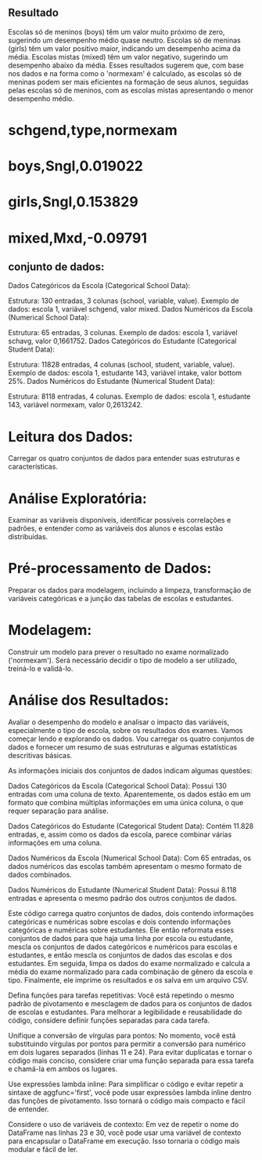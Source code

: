 ## Resultado

Escolas só de meninos (boys) têm um valor muito próximo de zero, sugerindo um desempenho médio quase neutro.
Escolas só de meninas (girls) têm um valor positivo maior, indicando um desempenho acima da média.
Escolas mistas (mixed) têm um valor negativo, sugerindo um desempenho abaixo da média.
Esses resultados sugerem que, com base nos dados e na forma como o 'normexam' é calculado, 
as escolas só de meninas podem ser mais eficientes na formação de seus alunos, seguidas pelas escolas só de meninos,
com as escolas mistas apresentando o menor desempenho médio.

# schgend,type,normexam
# boys,Sngl,0.019022
# girls,Sngl,0.153829
# mixed,Mxd,-0.09791

## conjunto de dados:

Dados Categóricos da Escola (Categorical School Data):

Estrutura: 130 entradas, 3 colunas (school, variable, value).
Exemplo de dados: escola 1, variável schgend, valor mixed.
Dados Numéricos da Escola (Numerical School Data):

Estrutura: 65 entradas, 3 colunas.
Exemplo de dados: escola 1, variável schavg, valor 0,1661752.
Dados Categóricos do Estudante (Categorical Student Data):

Estrutura: 11828 entradas, 4 colunas (school, student, variable, value).
Exemplo de dados: escola 1, estudante 143, variável intake, valor bottom 25%.
Dados Numéricos do Estudante (Numerical Student Data):

Estrutura: 8118 entradas, 4 colunas.
Exemplo de dados: escola 1, estudante 143, variável normexam, valor 0,2613242.

# Leitura dos Dados:
Carregar os quatro conjuntos de dados para entender suas estruturas e características.

# Análise Exploratória: 
Examinar as variáveis disponíveis, identificar possíveis correlações e padrões, e entender como as variáveis dos alunos e escolas estão distribuídas.

# Pré-processamento de Dados: 
Preparar os dados para modelagem, incluindo a limpeza, transformação de variáveis categóricas e a junção das tabelas de escolas e estudantes.

# Modelagem: 

Construir um modelo para prever o resultado no exame normalizado ('normexam'). Será necessário decidir o tipo de modelo a ser utilizado, treiná-lo e validá-lo.

# Análise dos Resultados: 
Avaliar o desempenho do modelo e analisar o impacto das variáveis, especialmente o tipo de escola, sobre os resultados dos exames.
Vamos começar lendo e explorando os dados. Vou carregar os quatro conjuntos de dados e fornecer um resumo de suas estruturas e algumas estatísticas descritivas básicas.

As informações iniciais dos conjuntos de dados indicam algumas questões:

Dados Categóricos da Escola (Categorical School Data): Possui 130 entradas com uma coluna de texto. Aparentemente, os dados estão em um formato que combina múltiplas informações em uma única coluna, o que requer separação para análise.

Dados Categóricos do Estudante (Categorical Student Data): Contém 11.828 entradas, e, assim como os dados da escola, parece combinar várias informações em uma coluna.

Dados Numéricos da Escola (Numerical School Data): Com 65 entradas, os dados numéricos das escolas também apresentam o mesmo formato de dados combinados.

Dados Numéricos do Estudante (Numerical Student Data): Possui 8.118 entradas e apresenta o mesmo padrão dos outros conjuntos de dados.


Este código carrega quatro conjuntos de dados, dois contendo informações categóricas e numéricas sobre escolas e dois contendo informações categóricas
e numéricas sobre estudantes. Ele então reformata esses conjuntos de dados para que haja uma linha por escola ou estudante, mescla os conjuntos de
dados categóricos e numéricos para escolas e estudantes, e então mescla os conjuntos de dados das escolas e dos estudantes. Em seguida, limpa os dados 
do exame normalizado e calcula a média do exame normalizado para cada combinação de gênero da escola e tipo.
Finalmente, ele imprime os resultados e os salva em um arquivo CSV.

Defina funções para tarefas repetitivas: Você está repetindo o mesmo padrão de pivotamento e mesclagem de dados para os conjuntos de dados de escolas e estudantes. Para melhorar a legibilidade e reusabilidade do código, considere definir funções separadas para cada tarefa.

Unifique a conversão de vírgulas para pontos: No momento, você está substituindo vírgulas por pontos para permitir a conversão para numérico em dois lugares separados (linhas 11 e 24). Para evitar duplicatas e tornar o código mais conciso, considere criar uma função separada para essa tarefa e chamá-la em ambos os lugares.

Use expressões lambda inline: Para simplificar o código e evitar repetir a sintaxe de aggfunc='first', você pode usar expressões lambda inline dentro das funções de pivotamento. Isso tornará o código mais compacto e fácil de entender.

Considere o uso de variáveis de contexto: Em vez de repetir o nome do DataFrame nas linhas 23 e 30, você pode usar uma variável de contexto para encapsular o DataFrame em execução. Isso tornaria o código mais modular e fácil de ler.